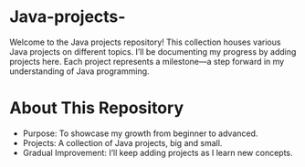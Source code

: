 # Java-projects-
Welcome to the Java projects repository! This collection houses various Java projects on different topics. I’ll be documenting my progress by adding projects here.
Each project represents a milestone—a step forward in my understanding of Java programming.

# About This Repository
- Purpose: To showcase my growth from beginner to advanced.
- Projects: A collection of Java projects, big and small.
- Gradual Improvement: I’ll keep adding projects as I learn new concepts.
